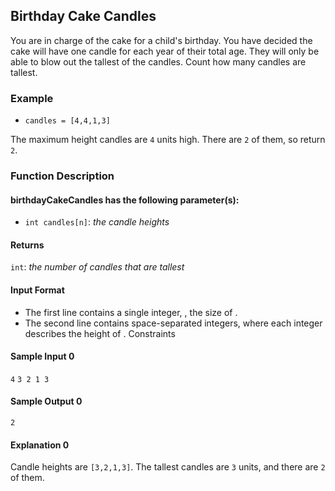 ## Birthday Cake Candles

You are in charge of the cake for a child's birthday. You have decided the cake will have one candle for each year of their total age. They will only be able to blow out the tallest of the candles. Count how many candles are tallest.

### Example

- `candles = [4,4,1,3]`

The maximum height candles are `4` units high. There are `2` of them, so return `2`.

### Function Description

#### birthdayCakeCandles has the following parameter(s):
-   `int candles[n]`: _the candle heights_

#### Returns
`int`: _the number of candles that are tallest_

#### Input Format
-   The first line contains a single integer, , the size of . 
-   The second line contains  space-separated integers, where each integer  describes the height of .
Constraints


#### Sample Input 0
`4`
`3 2 1 3`

#### Sample Output 0
`2`

#### Explanation 0

Candle heights are `[3,2,1,3]`. The tallest candles are `3` units, and there are `2` of them.